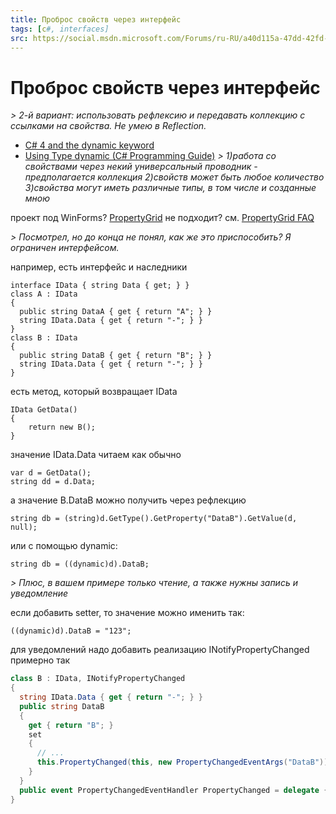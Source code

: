 ```yaml
---
title: Проброс свойств через интерфейс
tags: [c#, interfaces]
src: https://social.msdn.microsoft.com/Forums/ru-RU/a40d115a-47dd-42fd-91b9-61587ee2c75a/-?forum=fordesktopru
---
```

# Проброс свойств через интерфейс
*> 2-й вариант: использовать рефлексию и передавать коллекцию с ссылками на свойства. Не умею в Reflection.*

- [C# 4 and the dynamic keyword](http://www.hanselman.com/blog/C4AndTheDynamicKeywordWhirlwindTourAroundNET4AndVisualStudio2010Beta1.aspx)
- [Using Type dynamic (C# Programming Guide)](http://msdn.microsoft.com/en-us/library/dd264736.aspx)
*> 1)работа со свойствами через некий универсальный проводник - предполагается коллекция 2)свойств может быть любое количество 3)свойства могут иметь различные типы, в том числе и созданные мною*

проект под WinForms? [PropertyGrid](http://msdn.microsoft.com/ru-ru/library/system.windows.forms.propertygrid.aspx) не подходит? см. [PropertyGrid FAQ](http://www.rsdn.ru/article/dotnet/PropertyGridFAQ.xml)

*> Посмотрел, но до конца не понял, как же это приспособить? Я ограничен интерфейсом.*

например, есть интерфейс и наследники
```
interface IData { string Data { get; } }
class A : IData
{
  public string DataA { get { return "A"; } }
  string IData.Data { get { return "-"; } }
}
class B : IData
{
  public string DataB { get { return "B"; } }
  string IData.Data { get { return "-"; } }
}
```
есть метод, который возвращает IData  
```   
IData GetData()
{
 	return new B();
}
```
значение IData.Data читаем как обычно 
```
var d = GetData();
string dd = d.Data;
```
а значение B.DataB можно получить через рефлекцию
```
string db = (string)d.GetType().GetProperty("DataB").GetValue(d, null);
``` 
или с помощью dynamic: 
```
string db = ((dynamic)d).DataB;
```
*> Плюс, в вашем примере только чтение, а также нужны запись и уведомление*

если добавить setter, то значение можно именить так:
```
((dynamic)d).DataB = "123";
```
для уведомлений надо добавить реализацию INotifyPropertyChanged
примерно так
```c#
class B : IData, INotifyPropertyChanged
{
  string IData.Data { get { return "-"; } }
  public string DataB
  {
    get { return "B"; }
    set
    {
      // ... 
      this.PropertyChanged(this, new PropertyChangedEventArgs("DataB"));
    }
  }
  public event PropertyChangedEventHandler PropertyChanged = delegate {};
}
```